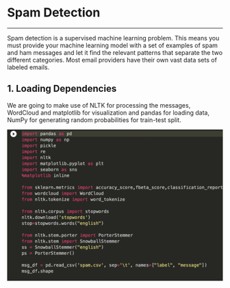 # Spam Detection
-----------------

Spam detection is a supervised machine learning problem. This means you must provide your machine learning model with a set of examples of spam and ham messages and let it find the relevant patterns that separate the two different categories. Most email providers have their own vast data sets of labeled emails.


## 1. Loading Dependencies

We are going to make use of NLTK for processing the messages, WordCloud and matplotlib for visualization and pandas for loading data, NumPy for generating random probabilities for train-test split.

![Dependencies](https://github.com/whodoibenow/spamdetection/raw/main/Plots/Screenshot%202021-11-04%20at%207.39.42%20PM.png)



